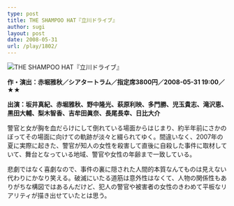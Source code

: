 ```yaml
---
type: post
title: THE SHAMPOO HAT『立川ドライブ』
author: sugi
layout: post
date: 2008-05-31
url: /play/1802/
---
```

<img src="/images/play/20080531.jpg" alt="THE SHAMPOO HAT『立川ドライブ』" class="alignleft" />

**作・演出：赤堀雅秋／シアタートラム／指定席3800円／2008-05-31 19:00／★★**

**出演：坂井真紀、赤堀雅秋、野中隆光、萩原利映、多門勝、児玉貴志、滝沢恵、黒田大輔、梨木智香、吉牟田眞奈、長尾長幸、日比大介**

警官と女が胸を血だらけにして倒れている場面からはじまり、約半年前にさかのぼってその場面に向けての軌跡が淡々と綴られてゆく。間違いなく、2007年の夏に実際に起きた、警官が知人の女性を殺害して直後に自殺した事件に取材していて、舞台となっている地域、警官や女性の年齢まで一致している。

悲劇ではなく喜劇なので、事件の裏に隠された人間的本質なんてものは見えない代わりにかなり笑える。破滅にいたる道筋は意外性はなくて、人物の関係性もありがちな構図ではあるんだけど、犯人の警官や被害者の女性のきわめて平板なリアリティが描き出せていたとは思う。
